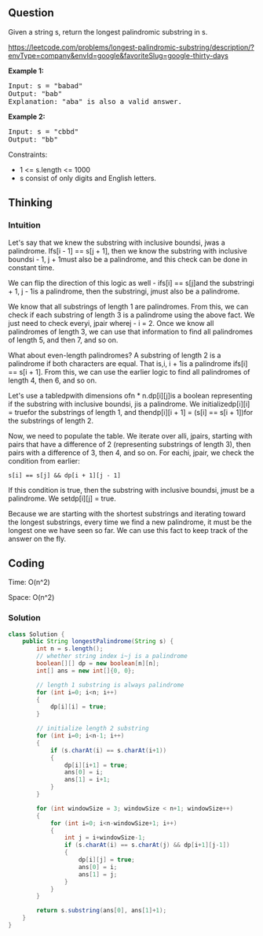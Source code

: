 ## Question
Given a string s, return the longest palindromic substring in s.

https://leetcode.com/problems/longest-palindromic-substring/description/?envType=company&envId=google&favoriteSlug=google-thirty-days

**Example 1:**
<pre>
Input: s = "babad"
Output: "bab"
Explanation: "aba" is also a valid answer.
</pre>

**Example 2:**
<pre>
Input: s = "cbbd"
Output: "bb"
</pre>

Constraints:  
* 1 <= s.length <= 1000  
* s consist of only digits and English letters.  


## Thinking
### Intuition

Let's say that we knew the substring with inclusive boundsi, jwas a palindrome. Ifs[i - 1] == s[j + 1], then we know the substring with inclusive boundsi - 1, j + 1must also be a palindrome, and this check can be done in constant time.  

We can flip the direction of this logic as well - ifs[i] == s[j]and the substringi + 1, j - 1is a palindrome, then the substringi, jmust also be a palindrome.  

We know that all substrings of length 1 are palindromes. From this, we can check if each substring of length 3 is a palindrome using the above fact. We just need to check everyi, jpair wherej - i = 2. Once we know all palindromes of length 3, we can use that information to find all palindromes of length 5, and then 7, and so on.  

What about even-length palindromes? A substring of length 2 is a palindrome if both characters are equal. That is,i, i + 1is a palindrome ifs[i] == s[i + 1]. From this, we can use the earlier logic to find all palindromes of length 4, then 6, and so on.  
 
Let's use a tabledpwith dimensions ofn * n.dp[i][j]is a boolean representing if the substring with inclusive boundsi, jis a palindrome. We initializedp[i][i] = truefor the substrings of length 1, and thendp[i][i + 1] = (s[i] == s[i + 1])for the substrings of length 2.  

Now, we need to populate the table. We iterate over alli, jpairs, starting with pairs that have a difference of 2 (representing substrings of length 3), then pairs with a difference of 3, then 4, and so on. For eachi, jpair, we check the condition from earlier:  

`s[i] == s[j] && dp[i + 1][j - 1]`

If this condition is true, then the substring with inclusive boundsi, jmust be a palindrome. We setdp[i][j] = true.  

Because we are starting with the shortest substrings and iterating toward the longest substrings, every time we find a new palindrome, it must be the longest one we have seen so far. We can use this fact to keep track of the answer on the fly.  


## Coding
Time: O(n^2)

Space: O(n^2)

### Solution
```java
class Solution {
    public String longestPalindrome(String s) {
        int n = s.length();
        // whether string index i~j is a palindrome
        boolean[][] dp = new boolean[n][n];
        int[] ans = new int[]{0, 0};

        // length 1 substring is always palindrome
        for (int i=0; i<n; i++)
        {
            dp[i][i] = true;
        }

        // initialize length 2 substring
        for (int i=0; i<n-1; i++)
        {
            if (s.charAt(i) == s.charAt(i+1))
            {
                dp[i][i+1] = true;
                ans[0] = i;
                ans[1] = i+1;
            }
        }

        for (int windowSize = 3; windowSize < n+1; windowSize++)
        {
            for (int i=0; i<n-windowSize+1; i++)
            {
                int j = i+windowSize-1;
                if (s.charAt(i) == s.charAt(j) && dp[i+1][j-1])
                {
                    dp[i][j] = true;
                    ans[0] = i;
                    ans[1] = j;
                }
            }
        }

        return s.substring(ans[0], ans[1]+1);
    }
}
```